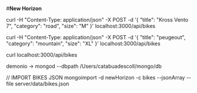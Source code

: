 #**New Horizon**



curl -H "Content-Type: application/json" -X POST -d '{ "title": "Kross Vento 7", "category": "road", "size": "M" }' localhost:3000/api/bikes

curl -H "Content-Type: application/json" -X POST -d '{ "title": "peugeout", "category": "mountain", "size": "XL" }' localhost:3000/api/bikes

curl localhost:3000/api/bikes

demonio -> mongod --dbpath /Users/catabuadescoll/mongo/db

// IMPORT BIKES JSON
mongoimport -d newHorizon -c bikes --jsonArray --file server/data/bikes.json
